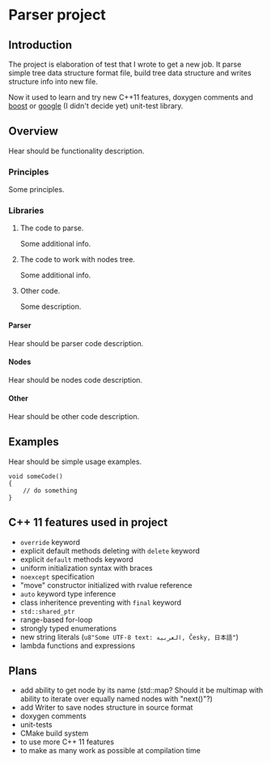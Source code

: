 Parser project
==============

Introduction
------------

The project is elaboration of test that I wrote to get a new job.
It parse simple tree data structure format file, build tree data structure and writes structure info into new file.

Now it used to learn and try new C++11 features, doxygen comments and [boost][BoostTest] or [google][GoogleTest] (I didn't decide yet) unit-test library.

Overview
--------

Hear should be functionality description.

### Principles

Some principles.

### Libraries

1. The code to parse.

    Some additional info.

2. The code to work with nodes tree.

    Some additional info.

3. Other code.

    Some description.

#### Parser

Hear should be parser code description.

#### Nodes

Hear should be nodes code description.

#### Other

Hear should be other code description.

Examples
--------

Hear should be simple usage examples.

	void someCode()
	{
		// do something
	}

C++ 11 features used in project
-------------------------------

- `override` keyword
- explicit default methods deleting with `delete` keyword
- explicit `default` methods keyword
- uniform initialization syntax with braces
- `noexcept` specification
- "move" constructor initialized with rvalue reference
- `auto` keyword type inference
- class inheritence preventing with `final` keyword
- `std::shared_ptr`
- range-based for-loop
- strongly typed enumerations
- new string literals (`u8"Some UTF-8 text: العربية, Česky, 日本語"`)
- lambda functions and expressions

Plans
-----

- add ability to get node by its name (std::map? Should it be multimap with
ability to iterate over equally named nodes with "next()"?)
- add Writer to save nodes structure in source format
- doxygen comments
- unit-tests
- CMake build system
- to use more C++ 11 features
- to make as many work as possible at compilation time

[GoogleTest]: https://code.google.com/p/googletest/ "Google C++ testing framework project home page"
[BoostTest]: http://www.boost.org/doc/libs/1_35_0/libs/test/doc/index.html "Boost Test Library introduction page"
